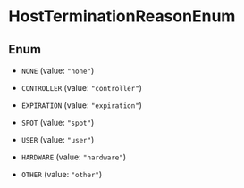 

# HostTerminationReasonEnum

## Enum


* `NONE` (value: `"none"`)

* `CONTROLLER` (value: `"controller"`)

* `EXPIRATION` (value: `"expiration"`)

* `SPOT` (value: `"spot"`)

* `USER` (value: `"user"`)

* `HARDWARE` (value: `"hardware"`)

* `OTHER` (value: `"other"`)



